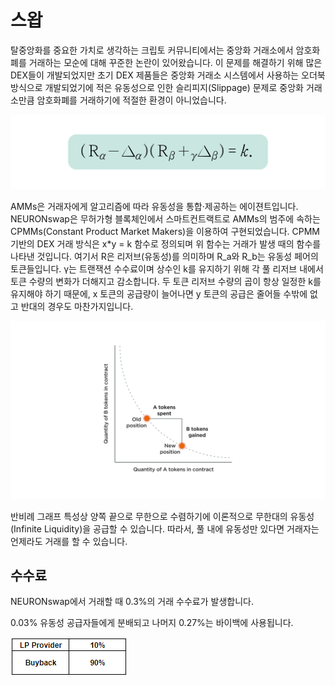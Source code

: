 # 스왑

탈중앙화를 중요한 가치로 생각하는 크립토 커뮤니티에서는 중앙화 거래소에서 암호화폐를 거래하는 모순에 대해 꾸준한 논란이 있어왔습니다. 이 문제를 해결하기 위해 많은 DEX들이 개발되었지만 초기 DEX 제품들은 중앙화 거래소 시스템에서 사용하는 오더북 방식으로 개발되었기에 적은 유동성으로 인한 슬리피지(Slippage) 문제로 중앙화 거래소만큼 암호화폐를 거래하기에 적절한 환경이 아니었습니다.

![](../.gitbook/assets/swap3.jpg)

AMMs은 거래자에게 알고리즘에 따라 유동성을 통합·제공하는 에이젼트입니다. NEURONswap은 무허가형 블록체인에서 스마트컨트랙트로 AMMs의 범주에 속하는 CPMMs(Constant Product Market Makers)을 이용하여 구현되었습니다. CPMM 기반의 DEX 거래 방식은 x\*y = k 함수로 정의되며 위 함수는 거래가 발생 때의 함수를 나타낸 것입니다. 여기서 R은 리저브(유동성)를 의미하며 R\_a와 R\_b는 유동성 페어의 토큰들입니다. γ는 트랜잭션 수수료이며 상수인 k를 유지하기 위해 각 풀 리저브 내에서 토큰 수량의 변화가 더해지고 감소합니다. 두 토큰 리저브 수량의 곱이 항상 일정한 k를 유지해야 하기 때문에, x 토큰의 공급량이 늘어나면 y 토큰의 공급은 줄어들 수밖에 없고 반대의 경우도 마찬가지입니다.

![](../.gitbook/assets/swap4.jpg)

반비례 그래프 특성상 양쪽 끝으로 무한으로 수렴하기에 이론적으로 무한대의 유동성(Infinite Liquidity)을 공급할 수 있습니다. 따라서, 풀 내에 유동성만 있다면 거래자는 언제라도 거래를 할 수 있습니다.

## **수수료**

NEURONswap에서 거래할 때 0.3%의 거래 수수료가 발생합니다.

0.03% 유동성 공급자들에게 분배되고 나머지 0.27%는 바이백에 사용됩니다.

![](<../.gitbook/assets/image (24).png>)
